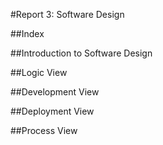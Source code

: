 #Report 3: Software Design

##Index

##Introduction to Software Design

##Logic View

##Development View

##Deployment  View

##Process View
